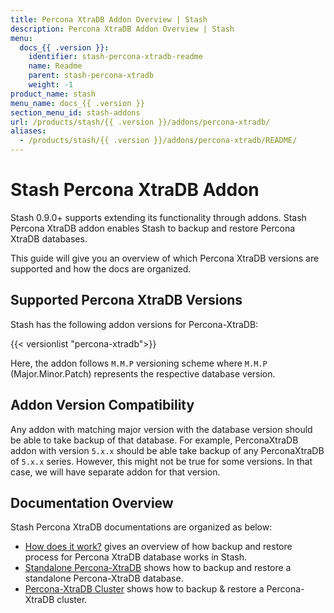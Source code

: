 ```yaml
---
title: Percona XtraDB Addon Overview | Stash
description: Percona XtraDB Addon Overview | Stash
menu:
  docs_{{ .version }}:
    identifier: stash-percona-xtradb-readme
    name: Readme
    parent: stash-percona-xtradb
    weight: -1
product_name: stash
menu_name: docs_{{ .version }}
section_menu_id: stash-addons
url: /products/stash/{{ .version }}/addons/percona-xtradb/
aliases:
  - /products/stash/{{ .version }}/addons/percona-xtradb/README/
---
```


# Stash Percona XtraDB Addon

Stash 0.9.0+ supports extending its functionality through addons. Stash Percona XtraDB addon enables Stash to backup and restore Percona XtraDB databases.

This guide will give you an overview of which Percona XtraDB versions are supported and how the docs are organized.

## Supported Percona XtraDB Versions


Stash has the following addon versions for Percona-XtraDB:

{{< versionlist "percona-xtradb">}}

Here, the addon follows `M.M.P` versioning scheme where `M.M.P` (Major.Minor.Patch) represents the respective database version.

## Addon Version Compatibility

Any addon with matching major version with the database version should be able to take backup of that database. For example, PerconaXtraDB addon with version `5.x.x` should be able take backup of any PerconaXtraDB of `5.x.x` series. However, this might not be true for some versions. In that case, we will have separate addon for that version.

## Documentation Overview

Stash Percona XtraDB documentations are organized as below:

- [How does it work?](/docs/addons/percona-xtradb/overview/index.md) gives an overview of how backup and restore process for Percona XtraDB database works in Stash.
- [Standalone Percona-XtraDB](/docs/addons/percona-xtradb/standalone/index.md) shows how to backup and restore a standalone Percona-XtraDB database.
- [Percona-XtraDB Cluster](/docs/addons/percona-xtradb/cluster/index.md) shows how to backup & restore  a Percona-XtraDB cluster.
